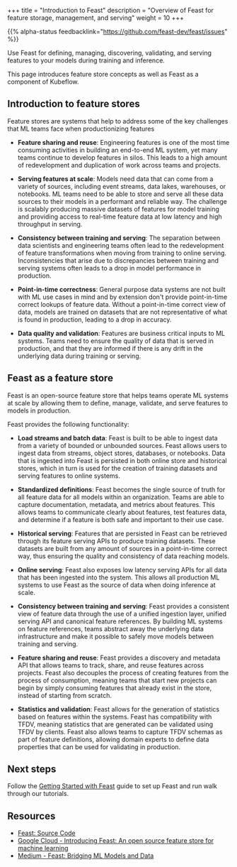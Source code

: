 +++
title = "Introduction to Feast"
description = "Overview of Feast for feature storage, management, and serving"
weight = 10
+++

{{% alpha-status 
  feedbacklink="https://github.com/feast-dev/feast/issues" %}}
  
Use Feast for defining, managing, discovering, validating, and serving features to your models during training and inference.

This page introduces feature store concepts as well as Feast as a component of Kubeflow.

## Introduction to feature stores

Feature stores are systems that help to address some of the key challenges that ML teams face when productionizing features

* __Feature sharing and reuse__: Engineering features is one of the most time consuming activities in building an end-to-end ML system, yet many teams continue to develop features in silos. This leads to a high amount of redevelopment and duplication of work across teams and projects.

* __Serving features at scale__: Models need data that can come from a variety of sources, including event streams, data lakes, warehouses, or notebooks. ML teams need to be able to store and serve all these data sources to their models in a performant and reliable way. The challenge is scalably producing massive datasets of features for model training and providing access to real-time feature data at low latency and high throughput in serving.

* __Consistency between training and serving__: The separation between data scientists and engineering teams often lead to the redevelopment of feature transformations when moving from training to online serving. Inconsistencies that arise due to discrepancies between training and serving systems often leads to a drop in model performance in production.

* __Point-in-time correctness__:  General purpose data systems are not built with ML use cases in mind and by extension don't provide point-in-time correct lookups of feature data. Without a point-in-time correct view of data, models are trained on datasets that are not representative of what is found in production, leading to a drop in accuracy.

* __Data quality and validation__: Features are business critical inputs to ML systems. Teams need to ensure the quality of data that is served in production, and that they are informed if there is any drift in the underlying data during training or serving.

## Feast as a feature store

Feast is an open-source feature store that helps teams operate ML systems at scale by allowing them to define, manage, validate, and serve features to models in production. 

Feast provides the following functionality:

* __Load streams and batch data__: Feast is built to be able to ingest data from a variety of bounded or unbounded sources. Feast allows users to ingest data from streams, object stores, databases, or notebooks. Data that is ingested into Feast is persisted in both online store and historical stores, which in turn is used for the creation of training datasets and serving features to online systems.

* __Standardized definitions__: Feast becomes the single source of truth for all feature data for all models within an organization. Teams are able to capture documentation, metadata, and metrics about features. This allows teams to communicate clearly about features, test features data, and determine if a feature is both safe and important to their use case. 

* __Historical serving__: Features that are persisted in Feast can be retrieved through its feature serving APIs to produce training datasets. These datasets are built from any amount of sources in a point-in-time correct way, thus ensuring the quality and consistency of data reaching models.

* __Online serving__: Feast also exposes low latency serving APIs for all data that has been ingested into the system. This allows all production ML systems to use Feast as the source of data when doing inference at scale.

* __Consistency between training and serving__: Feast provides a consistent view of feature data through the use of a unified ingestion layer, unified serving API and canonical feature references. By building ML systems on feature references, teams abstract away the underlying data infrastructure and make it possible to safely move models between training and serving.
 
* __Feature sharing and reuse__: Feast provides a discovery and metadata API that allows teams to track, share, and reuse features across projects. Feast also decouples the process of creating features from the process of consumption, meaning teams that start new projects can begin by simply consuming features that already exist in the store, instead of starting from scratch. 

* __Statistics and validation__: Feast allows for the generation of statistics based on features within the systems. Feast has compatibility with TFDV, meaning statistics that are generated can be validated using TFDV by clients. Feast also allows teams to capture TFDV schemas as part of feature definitions, allowing domain experts to define data properties that can be used for validating in production.

## Next steps

Follow the [Getting Started with Feast](/docs/components/feature-store/getting-started/) guide to set up Feast and run walk through our tutorials.

## Resources

* [Feast: Source Code](https://github.com/feast-dev/feast)
* [Google Cloud - Introducing Feast: An open source feature store for machine learning](https://cloud.google.com/blog/products/ai-machine-learning/introducing-feast-an-open-source-feature-store-for-machine-learning)
* [Medium - Feast: Bridging ML Models and Data](https://blog.gojekengineering.com/feast-bridging-ml-models-and-data-efd06b7d1644)